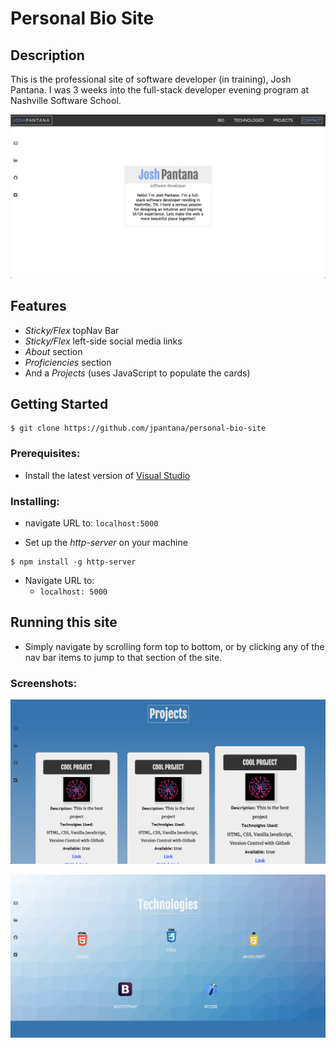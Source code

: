 # Personal Bio Site

## Description
This is the professional site of software developer (in training), Josh Pantana. I was 3 weeks into the full-stack developer evening program at Nashville Software School. 

![Image of the website from the nav bar down.](https://raw.githubusercontent.com/jpantana/personal-bio-site/master/screenshots/topOfSite.png "Personal Bio Site")

## Features
* _Sticky/Flex_ topNav Bar
* _Sticky/Flex_ left-side social media links
* _About_ section
* _Proficiencies_ section
* And a _Projects_ (uses JavaScript to populate the cards)
  
## Getting Started
```
$ git clone https://github.com/jpantana/personal-bio-site
```
### Prerequisites:

- Install the latest version of [Visual Studio](https://code.visualstudio.com/download)
    
### Installing:

  * navigate URL to:
`localhost:5000`

* Set up the _http-server_ on your machine
```
$ npm install -g http-server
```
  * Navigate URL to:
    * `localhost: 5000`
    
## Running this site
- Simply navigate by scrolling form top to bottom, or by clicking any of the nav bar items to jump to that section of the site. 

### Screenshots:

![Image of the website from midway through the page.](https://raw.githubusercontent.com/jpantana/personal-bio-site/master/screenshots/midOfSite.png "Personal Bio Site (scrolled midway through the page)")

![Image of the website bottom of page.](https://raw.githubusercontent.com/jpantana/personal-bio-site/master/screenshots/bottomOfSite.png "Personal Bio Site (scrolled to the bottom of the page")